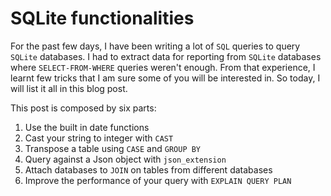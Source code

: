 # SQLite functionalities

For the past few days, I have been writing a lot of `SQL` queries to query `SQLite` databases.
I had to extract data for reporting from `SQLite` databases where `SELECT-FROM-WHERE` queries weren't enough.
From that experience, I learnt few tricks that I am sure some of you will be interested in.
So today, I will list it all in this blog post.

This post is composed by six parts:

1. Use the built in date functions
2. Cast your string to integer with `CAST`
3. Transpose a table using `CASE` and `GROUP BY`
4. Query against a Json object with `json_extension`
5. Attach databases to `JOIN` on tables from different databases
6. Improve the performance of your query with `EXPLAIN QUERY PLAN`
